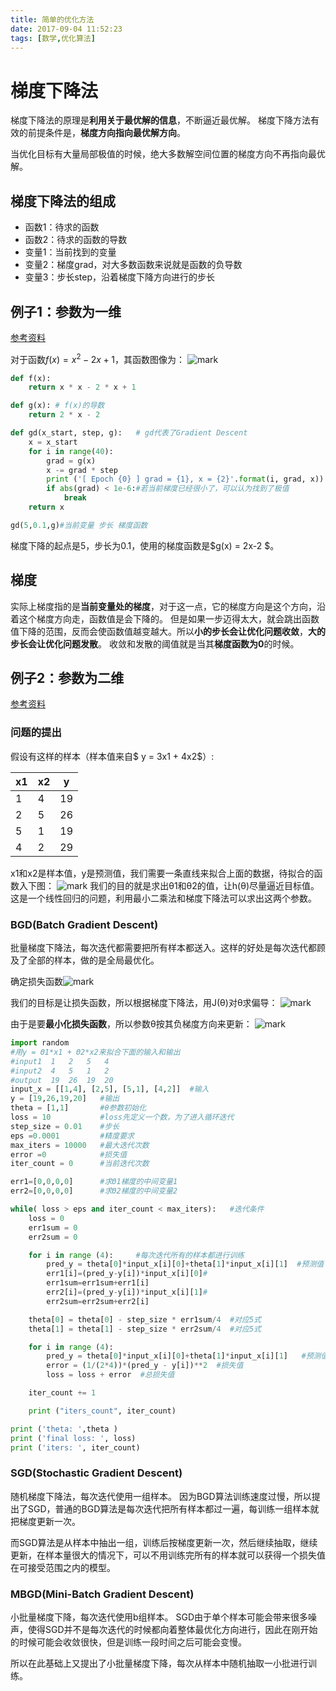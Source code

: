 ```yaml
---
title: 简单的优化方法
date: 2017-09-04 11:52:23
tags: [数学,优化算法]
---
```



# 梯度下降法

梯度下降法的原理是**利用关于最优解的信息**，不断逼近最优解。
梯度下降方法有效的前提条件是，**梯度方向指向最优解方向**。

当优化目标有大量局部极值的时候，绝大多数解空间位置的梯度方向不再指向最优解。

## 梯度下降法的组成
- 函数1：待求的函数
- 函数2：待求的函数的导数
- 变量1：当前找到的变量
- 变量2：梯度grad，对大多数函数来说就是函数的负导数
- 变量3：步长step，沿着梯度下降方向进行的步长

## 例子1：参数为一维
[参考资料](https://zhuanlan.zhihu.com/p/21486804)

对于函数$f(x) = x^2 - 2x + 1$，其函数图像为：
![mark](http://o9z9uibed.bkt.clouddn.com/image/20170904/162627059.png?imageslim)

``` python
def f(x):
    return x * x - 2 * x + 1

def g(x): # f(x)的导数
    return 2 * x - 2

def gd(x_start, step, g):   # gd代表了Gradient Descent
    x = x_start
    for i in range(40):
        grad = g(x)
        x -= grad * step
        print ('[ Epoch {0} ] grad = {1}, x = {2}'.format(i, grad, x))
        if abs(grad) < 1e-6:#若当前梯度已经很小了，可以认为找到了极值
            break
    return x

gd(5,0.1,g)#当前变量 步长 梯度函数
```
梯度下降的起点是5，步长为0.1，使用的梯度函数是$g(x) = 2x-2 $。


## 梯度
实际上梯度指的是**当前变量处的梯度**，对于这一点，它的梯度方向是这个方向，沿着这个梯度方向走，函数值是会下降的。
但是如果一步迈得太大，就会跳出函数值下降的范围，反而会使函数值越变越大。所以**小的步长会让优化问题收敛**，**大的步长会让优化问题发散**。
收敛和发散的阈值就是当其**梯度函数为0**的时候。

## 例子2：参数为二维
[参考资料](http://blog.csdn.net/xiaoch1222/article/details/52847521)
### 问题的提出
假设有这样的样本（样本值来自$ y = 3x1 + 4x2$）:

| x1  | x2  | y   |
| --- | --- | --- |
| 1   | 4   | 19  |
| 2   | 5   | 26  |
| 5   | 1   | 19  |
| 4   | 2   | 29  |
x1和x2是样本值，y是预测值，我们需要一条直线来拟合上面的数据，待拟合的函数入下图：
![mark](http://o9z9uibed.bkt.clouddn.com/image/20170904/210153943.png?imageslim)
我们的目的就是求出θ1和θ2的值，让h(θ)尽量逼近目标值。这是一个线性回归的问题，利用最小二乘法和梯度下降法可以求出这两个参数。


### BGD(Batch Gradient Descent)
批量梯度下降法，每次迭代都需要把所有样本都送入。这样的好处是每次迭代都顾及了全部的样本，做的是全局最优化。

确定损失函数![mark](http://o9z9uibed.bkt.clouddn.com/image/20170904/210117704.png?imageslim)

我们的目标是让损失函数，所以根据梯度下降法，用J(θ)对θ求偏导：
![mark](http://o9z9uibed.bkt.clouddn.com/image/20170904/210311064.png?imageslim)

由于是要**最小化损失函数**，所以参数θ按其负梯度方向来更新：
![mark](http://o9z9uibed.bkt.clouddn.com/image/20170904/210415207.png?imageslim)


``` python
import random
#用y = Θ1*x1 + Θ2*x2来拟合下面的输入和输出
#input1  1   2   5   4
#input2  4   5   1   2
#output  19  26  19  20
input_x = [[1,4], [2,5], [5,1], [4,2]]  #输入
y = [19,26,19,20]   #输出
theta = [1,1]       #θ参数初始化
loss = 10           #loss先定义一个数，为了进入循环迭代
step_size = 0.01    #步长
eps =0.0001         #精度要求
max_iters = 10000   #最大迭代次数
error =0            #损失值
iter_count = 0      #当前迭代次数

err1=[0,0,0,0]      #求Θ1梯度的中间变量1
err2=[0,0,0,0]      #求Θ2梯度的中间变量2

while( loss > eps and iter_count < max_iters):   #迭代条件
    loss = 0
    err1sum = 0
    err2sum = 0

    for i in range (4):     #每次迭代所有的样本都进行训练
        pred_y = theta[0]*input_x[i][0]+theta[1]*input_x[i][1]  #预测值
        err1[i]=(pred_y-y[i])*input_x[i][0]#
        err1sum=err1sum+err1[i]
        err2[i]=(pred_y-y[i])*input_x[i][1]#
        err2sum=err2sum+err2[i]

    theta[0] = theta[0] - step_size * err1sum/4  #对应5式
    theta[1] = theta[1] - step_size * err2sum/4  #对应5式

    for i in range (4):
        pred_y = theta[0]*input_x[i][0]+theta[1]*input_x[i][1]   #预测值
        error = (1/(2*4))*(pred_y - y[i])**2  #损失值
        loss = loss + error  #总损失值

    iter_count += 1

    print ("iters_count", iter_count)

print ('theta: ',theta )
print ('final loss: ', loss)
print ('iters: ', iter_count)
```


### SGD(Stochastic Gradient Descent)
随机梯度下降法，每次迭代使用一组样本。
因为BGD算法训练速度过慢，所以提出了SGD，普通的BGD算法是每次迭代把所有样本都过一遍，每训练一组样本就把梯度更新一次。

而SGD算法是从样本中抽出一组，训练后按梯度更新一次，然后继续抽取，继续更新，在样本量很大的情况下，可以不用训练完所有的样本就可以获得一个损失值在可接受范围之内的模型。

### MBGD(Mini-Batch Gradient Descent)
小批量梯度下降，每次迭代使用b组样本。
SGD由于单个样本可能会带来很多噪声，使得SGD并不是每次迭代的时候都向着整体最优化方向进行，因此在刚开始的时候可能会收敛很快，但是训练一段时间之后可能会变慢。

所以在此基础上又提出了小批量梯度下降，每次从样本中随机抽取一小批进行训练。
